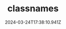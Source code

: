 ---
title: classnames
url: https://classnames.paulrobertlloyd.com/
date: "2024-03-24T17:38:10.941Z"
collection:
  - Code
type: Collections
---